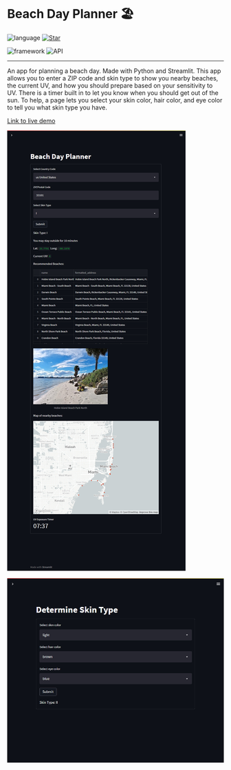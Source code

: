 
# Beach Day Planner 🏖️

![language](https://img.shields.io/badge/language-python3.10-yellow?style=plastic&logo=appveyor)
[![Star](https://img.shields.io/github/stars/JamesKha/SPFMonitoring.svg?logo=github&style=social)](https://gitHub.com/JamesKha/SPFMonitoring)

![framework](https://img.shields.io/badge/framework-Streamlit-orchid?style=for-the-badge&logo=appveyor)
![API](https://img.shields.io/badge/API-Google%20Cloud-blue?style=for-the-badge&logo=appveyor)

----------------------------------------------------------------------------------------------------

An app for planning a beach day. Made with Python and Streamlit. This app allows you to enter a ZIP code and skin type to show you nearby beaches, the current UV, and how you should prepare based on your sensitivity to UV. There is a timer built in to let you know when you should get out of the sun. To help, a page lets you select your skin color, hair color, and eye color to tell you what skin type you have.

[Link to live demo](https://share.streamlit.io/jameskha/spfmonitoring/main/UV.py)

![Screenshot of main page with map](./screenshots/mainpage.jpg)

![Screenshot of skin type page](./screenshots/skintype.jpg)
